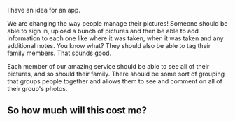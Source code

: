 I have an idea for an app.

We are changing the way people manage their pictures! 
Someone should be able to sign in, upload a bunch of 
pictures and then be able to add information to each one 
like where it was taken, when it was taken and any additional
notes. You know what? They should also be able to tag their 
family members. That sounds good.

Each member of our amazing service should be able to see all 
of their pictures, and so should their family. There should be
some sort of grouping that groups people together and allows them
to see and comment on all of their group's photos.

So how much will this cost me?
----------------------------------------------------------------------------
